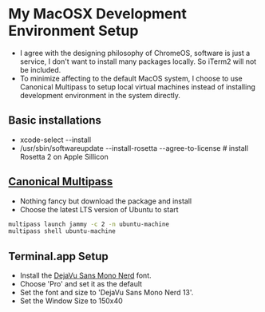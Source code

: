 # My MacOSX Development Environment Setup
* I agree with the designing philosophy of ChromeOS, software is just a service, I don't want to install many packages locally. So iTerm2 will not be included.
* To minimize affecting to the default MacOS system, I choose to use Canonical Multipass to setup local virtual machines instead of installing development environment in the system directly.

## Basic installations
- xcode-select --install
- /usr/sbin/softwareupdate --install-rosetta --agree-to-license # install Rosetta 2 on Apple Sillicon

## [Canonical Multipass](https://multipass.run/) 
* Nothing fancy but download the package and install
* Choose the latest LTS version of Ubuntu to start

```bash
multipass launch jammy -c 2 -n ubuntu-machine
multipass shell ubuntu-machine
```

## Terminal.app Setup
- Install the [DejaVu Sans Mono Nerd](https://github.com/ryanoasis/nerd-fonts/blob/master/patched-fonts/DejaVuSansMono/Regular/complete/DejaVu%20Sans%20Mono%20Nerd%20Font%20Complete%20Mono.ttf) font.
- Choose 'Pro' and set it as the default
- Set the font and size to 'DejaVu Sans Mono Nerd 13'.
- Set the Window Size to 150x40
